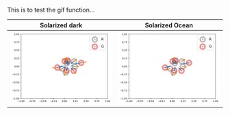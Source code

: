 This is to test the gif function...

Solarized dark             |  Solarized Ocean
-------------------------|-------------------------
<img src="../Figures/0_mmd_d_att.gif" alt="mmd_d_att">  |  <img src="../Figures/0_mmd_d_rep.gif" alt="mmd_d_rep">
